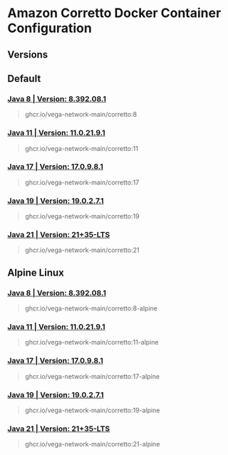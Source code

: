 # Amazon Corretto Docker Container Configuration

## Versions

## Default

### [Java 8 | Version: 8.392.08.1](https://github.com/vega-network-main/java-docker-images/tree/main/Amazon%20Corretto/8)
> ghcr.io/vega-network-main/corretto:8

### [Java 11 | Version: 11.0.21.9.1](https://github.com/vega-network-main/java-docker-images/tree/main/Amazon%20Corretto/11)
> ghcr.io/vega-network-main/corretto:11

### [Java 17 | Version: 17.0.9.8.1](https://github.com/vega-network-main/java-docker-images/tree/main/Amazon%20Corretto/17)
> ghcr.io/vega-network-main/corretto:17

### [Java 19 | Version: 19.0.2.7.1](https://github.com/vega-network-main/java-docker-images/tree/main/Amazon%20Corretto/19)
> ghcr.io/vega-network-main/corretto:19

### [Java 21 | Version: 21+35-LTS](https://github.com/vega-network-main/java-docker-images/tree/main/Amazon%20Corretto/21)
> ghcr.io/vega-network-main/corretto:21

## Alpine Linux

### [Java 8 | Version: 8.392.08.1](https://github.com/vega-network-main/java-docker-images/tree/main/Amazon%20Corretto/8-alpine)
> ghcr.io/vega-network-main/corretto:8-alpine

### [Java 11 | Version: 11.0.21.9.1](https://github.com/vega-network-main/java-docker-images/tree/main/Amazon%20Corretto/11-alpine)
> ghcr.io/vega-network-main/corretto:11-alpine

### [Java 17 | Version: 17.0.9.8.1](https://github.com/vega-network-main/java-docker-images/tree/main/Amazon%20Corretto/17-alpine)
> ghcr.io/vega-network-main/corretto:17-alpine

### [Java 19 | Version: 19.0.2.7.1](https://github.com/vega-network-main/java-docker-images/tree/main/Amazon%20Corretto/19-alpine)
> ghcr.io/vega-network-main/corretto:19-alpine

### [Java 21 | Version: 21+35-LTS](https://github.com/vega-network-main/java-docker-images/tree/main/Amazon%20Corretto/21-alpine)
> ghcr.io/vega-network-main/corretto:21-alpine